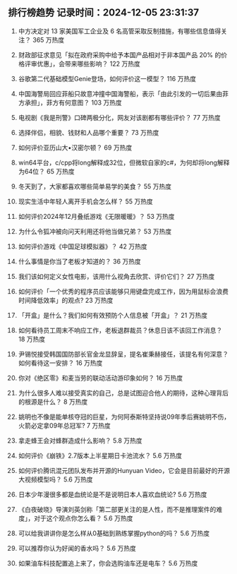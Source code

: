 
## 排行榜趋势 记录时间：2024-12-05 23:31:37
  
  1. 中方决定对 13 家美国军工企业及 6 名高管采取反制措施，有哪些信息值得关注？ 365 万热度
    
  2. 财政部征求意见「拟在政府采购中给予本国产品相对于非本国产品 20% 的价格评审优惠」，会带来哪些影响？ 122 万热度
    
  3. 谷歌第二代基础模型Genie登场，如何评价这一模型？ 116 万热度
    
  4. 中国海警局回应菲船只故意冲撞中国海警船，表示「由此引发的一切后果由菲方承担」，菲方有何意图？ 103 万热度
    
  5. 电视剧《我是刑警》口碑两极分化，网友对该剧都有哪些评价？ 77 万热度
    
  6. 选择伴侣，相貌、钱财和人品哪个重要？ 73 万热度
    
  7. 如何评价亚历山大•汉密尔顿？ 69 万热度
    
  8. win64平台，c/cpp将long解释成32位，但微软自家的c#，为何却将long解释为64位？ 65 万热度
    
  9. 冬天到了，大家都喜欢哪些简单易学的美食？ 55 万热度
    
  10. 现实生活中年轻人离开手机会怎么样？ 55 万热度
    
  11. 如何评价2024年12月叠纸游戏《无限暖暖》？ 53 万热度
    
  12. 为什么令狐冲被向问天利用还将他当做兄弟？ 53 万热度
    
  13. 如何评价游戏《中国足球模拟器》？ 42 万热度
    
  14. 什么事情是你当了老板才知道的？ 36 万热度
    
  15. 我们该如何定义女性电影，该用什么视角去欣赏、评价它们？ 27 万热度
    
  16. 如何评价「一个优秀的程序员应该能够只用键盘完成工作，因为用鼠标会浪费时间降低效率」的观点? 23 万热度
    
  17. 「开盒」是什么？我们如何有效预防个人信息被「开盒」？ 21 万热度
    
  18. 如何看待员工周末不响应工作，老板退群裁员？休息日该不该回工作消息？ 18 万热度
    
  19. 尹锡悦接受韩国国防部长官金龙显辞呈，提名崔秉赫接任，该提名有何深意？如何看待这一安排？ 16 万热度
    
  20. 你对《绝区零》和麦当劳的联动活动游印象如何？ 16 万热度
    
  21. 为什么很多人难以接受真实的自己，总是试图迎合他人的期待，这种心理背后的根源是什么？ 8 万热度
    
  22. 姚明也不像是能单核夺冠的巨星，为何阿泰斯特坚持说09年季后赛姚明不伤，火箭必定拿09年总冠军? 7 万热度
    
  23. 拿走蜂王会对蜂群造成什么影响？ 5.8 万热度
    
  24. 如何评价《崩铁》2.7版本上半星期日卡池流水？ 5.6 万热度
    
  25. 如何评价腾讯混元团队发布并开源的Hunyuan Video，它会是目前最好的开源大视频模型吗？ 5.6 万热度
    
  26. 日本少年漫很多都是血统论是不是说明日本人喜欢血统论? 5.6 万热度
    
  27. 《白夜破晓》导演刘英剑称「第二部更关注的是人性，而不是推理案件的难度」，对于这个观点你怎么看？ 5.6 万热度
    
  28. 可以给我讲讲你是怎么样从0基础到熟练掌握python的吗？ 5.6 万热度
    
  29. 可以推荐你认为好闻的香水吗？ 5.6 万热度
    
  30. 如果油车科技配置追上来了，你会选购油车还是电车？ 5.6 万热度
    